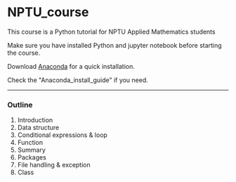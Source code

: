 # NPTU_course

This course is a Python tutorial for NPTU Applied Mathematics students

Make sure you have installed Python and jupyter notebook before starting the course.

Download [Anaconda](https://www.anaconda.com/products/individual) for a quick installation.

Check the "Anaconda_install_guide" if you need.

---

### Outline
1. Introduction
2. Data structure
3. Conditional expressions & loop
4. Function
5. Summary
6. Packages
7. File handling & exception
8. Class

